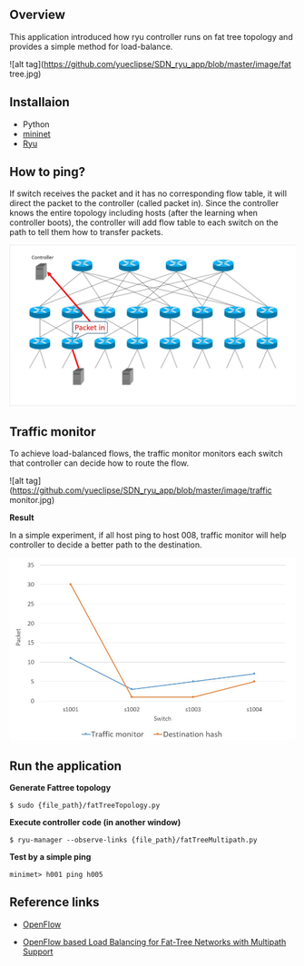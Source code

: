 Overview
---------
This application introduced how ryu controller runs on fat tree topology and provides a simple method for load-balance.

![alt tag](https://github.com/yueclipse/SDN_ryu_app/blob/master/image/fat tree.jpg)

Installaion
---------
* Python
* [mininet](http://mininet.org/download/)
* [Ryu](https://osrg.github.io/ryu/)

How to ping?
---------
If switch receives the packet and it has no corresponding flow table, it will direct the packet to the controller (called packet in).
Since the controller knows the entire topology including hosts (after the learning when controller boots), the controller will add flow table to each switch on the path to tell them how to transfer packets.

![alt tag](https://github.com/yueclipse/SDN_ryu_app/blob/master/image/ping.gif)

Traffic monitor
---------
To achieve load-balanced flows, the traffic monitor monitors each switch that controller can decide how to route the flow.

![alt tag](https://github.com/yueclipse/SDN_ryu_app/blob/master/image/traffic monitor.jpg)

**Result**

In a simple experiment, if all host ping to host 008, traffic monitor will help controller to decide a better path to the destination.

![alt tag](https://github.com/yueclipse/SDN_ryu_app/blob/master/image/result.jpg)

Run the application
---------
**Generate Fattree topology**

    $ sudo {file_path}/fatTreeTopology.py

**Execute controller code (in another window)**

    $ ryu-manager --observe-links {file_path}/fatTreeMultipath.py

**Test by a simple ping**

    minimet> h001 ping h005

Reference links
---------
* [OpenFlow](https://www.opennetworking.org/sdn-resources/openflow)

* [OpenFlow based Load Balancing for Fat-Tree Networks with Multipath Support](http://users.cis.fiu.edu/~pand/publications/13icc-yu.pdf)
